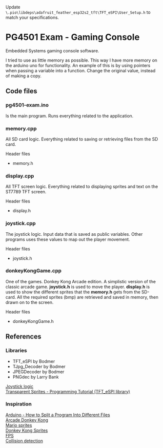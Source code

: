 Update `\.pio\libdeps\adafruit_feather_esp32s2_tft\TFT_eSPI\User_Setup.h` to match your specifications.

# PG4501 Exam - Gaming Console

Embedded Systems gaming console software.

I tried to use as little memory as possible. This way I have more memory on the arduino uno for functionality. An example of this is by using pointers when passing a variable into a function. Change the original value, instead of making a copy.

## Code files

### <b>pg4501-exam.ino</b>

Is the main program. Runs everything related to the application.

### <b>memory.cpp</b>

All SD card logic. Everything related to saving or retrieving files from the SD card.

Header files

- memory.h

### <b>display.cpp</b>

All TFT screen logic. Everything related to displaying sprites and text on the ST7789 TFT screen.

Header files

- display.h

### <b>joystick.cpp</b>

The joystick logic. Input data that is saved as public variables. Other programs uses these values to map out the player movement.

Header files

- joystick.h

### <b>donkeyKongGame.cpp</b>

One of the games. Donkey Kong Arcade edition. A simplistic version of the classic arcade game. <b>joystick.h</b> is used to move the player.
<b>display.h</b> is used to show the different sprites that the <b>memory.h</b> gets from the SD-card. All the required sprites (bmp) are retrieved and
saved in memory, then drawn on to the screen.

Header files

- donkeyKongGame.h

## References

### Libraries

- TFT_eSPI by Bodmer
- TJpg_Decoder by Bodmer
- JPEGDecoder by Bodmer
- PNGdec by Larry Bank

[Joystick logic](https://create.arduino.cc/projecthub/MisterBotBreak/how-to-use-a-joystick-with-serial-monitor-1f04f0)<br>
[Transparent Sprites - Programming Tutorial (TFT_eSPI library)](https://www.youtube.com/watch?v=U4jOFLFNZBI&t=1002s&ab_channel=VolosProjects)

### Inspiration

[Arduino - How to Split a Program Into Different Files](https://www.youtube.com/watch?v=BdstuZP6l5E&ab_channel=RoboticsBack-End)<br>
[Arcade Donkey Kong](https://www.youtube.com/watch?v=UBHJhla8TO4&t=89s&ab_channel=WorldofLongplays)<br>
[Mario sprites](https://www.mariowiki.com/Gallery:Mario_sprites_and_models)<br>
[Donkey Kong Sprites](https://www.spriters-resource.com/fullview/45989/)<br>
[FPS](https://www.youtube.com/watch?v=4cwpXJIHaMo&ab_channel=MakingGamesWithBen)<br>
[Collision detection](https://docs.arduino.cc/library-examples/tft-library/TFTPong)<br>
